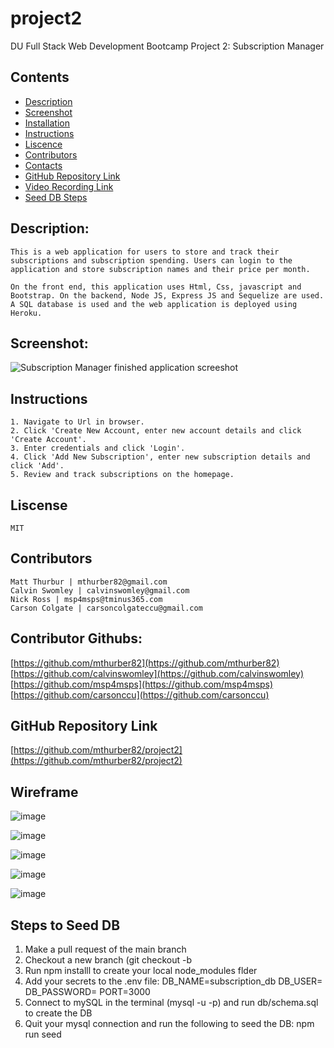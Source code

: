 # project2
DU Full Stack Web Development Bootcamp Project 2: Subscription Manager

## Contents
- [Description](#Description)
- [Screenshot](Screenshots)
- [Installation](#Installation)
- [Instructions](#Instructions)
- [Liscence](#Liscence)
- [Contributors](#Contributors)
- [Contacts](#ContributorGithubs)
- [GitHub Repository Link](#GitHubRepositoryLink)
- [Video Recording Link](#VideoRecordingLink)
- [Seed DB Steps](#SeedDBSteps)

## Description:
    This is a web application for users to store and track their subscriptions and subscription spending. Users can login to the application and store subscription names and their price per month.

    On the front end, this application uses Html, Css, javascript and Bootstrap. On the backend, Node JS, Express JS and Sequelize are used. A SQL database is used and the web application is deployed using Heroku.

## Screenshot:
![Subscription Manager finished application screeshot](./App_Screenshot.PNG)

## Instructions
    1. Navigate to Url in browser.
    2. Click 'Create New Account, enter new account details and click 'Create Account'.
    3. Enter credentials and click 'Login'.
    4. Click 'Add New Subscription', enter new subscription details and click 'Add'.
    5. Review and track subscriptions on the homepage.
    
## Liscense
    MIT

## Contributors
    Matt Thurbur | mthurber82@gmail.com
    Calvin Swomley | calvinswomley@gmail.com
    Nick Ross | msp4msps@tminus365.com
    Carson Colgate | carsoncolgateccu@gmail.com

## Contributor Githubs:
[https://github.com/mthurber82](https://github.com/mthurber82)
[https://github.com/calvinswomley](https://github.com/calvinswomley)
[https://github.com/msp4msps](https://github.com/msp4msps)
[https://github.com/carsonccu](https://github.com/carsonccu)

## GitHub Repository Link
[https://github.com/mthurber82/project2](https://github.com/mthurber82/project2)

## Wireframe
![image](https://user-images.githubusercontent.com/88950849/144348863-b1f1eef9-eea2-49dc-ba55-8a8a7b324a34.png)

![image](https://user-images.githubusercontent.com/88950849/144350272-6535d383-113d-460e-b83d-64c6f6518c8f.png)

![image](https://user-images.githubusercontent.com/88950849/144350918-81f0513c-2168-439f-8a4d-c8c41e1ee87b.png)

![image](https://user-images.githubusercontent.com/88950849/144351197-1e6069be-7f85-49f5-bc2b-665385f03309.png)

![image](https://user-images.githubusercontent.com/88950849/144351318-f07f9333-b375-4ade-83df-31f562b4cfef.png)

## Steps to Seed DB
1. Make a pull request of the main branch
2. Checkout a new branch (git checkout -b <branchName>
3. Run npm installl to create your local node_modules flder
4. Add your secrets to the .env file:
    DB_NAME=subscription_db
    DB_USER=
    DB_PASSWORD=
    PORT=3000
5. Connect to mySQL in the terminal (mysql -u <username> -p) and run db/schema.sql to create the DB
6. Quit your mysql connection and run the following to seed the DB: npm run seed
